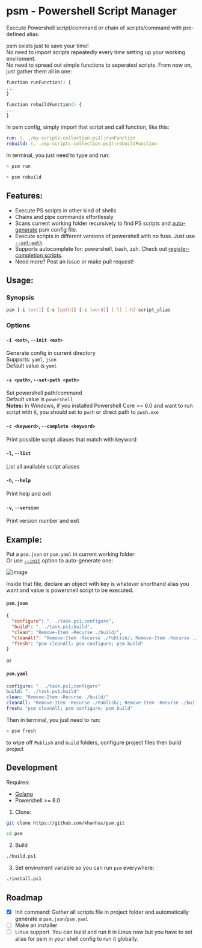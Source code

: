 # psm - Powershell Script Manager 
 
Execute Powershell script/command or chain of scripts/command with pre-defined alias.  
  
psm exists just to save your time!  
No need to import scripts repeatedly every time setting up your working enviroment.   
No need to spread out simple functions to seperated scripts. From now on, just gather them all in one:  
```ps
function runFunction() {
...
}

function rebuildFunction() {
...
}
```

In psm config, simply import that script and call function, like this:
```yaml
run: (. ./my-scripts-collection.ps1);runFunction
rebuild: (. ./my-scripts-collection.ps1);rebuildFunction
```
In terminal, you just need to type and run:
```bash
> psm run

> psm rebuild
```

## Features:
- Execute PS scripts in other kind of shells
- Chains and pipe commands effortlessly
- Scans current working folder recursively to find PS scripts and [auto-generate]() psm config file.
- Execute scripts in different versions of powershell with no fuss. Just use [`--set-path`]().
- Supports autocomplete for: powershell, bash, zsh. Check out [register-completion scripts](https://github.com/khanhas/psm/tree/master/scripts/).
- Need more? Post an issue or make pull request!

## Usage:
### Synopsis
```bash
psm [-i [ext]] [-s [path]] [-c [word]] [-l] [-h] script_alias
```

### Options
#### `-i <ext>`, `--init <ext>`  
Generate config in current directory  
Supports: `yaml`, `json`  
Default value is `yaml`  

#### `-s <path>`, `--set-path <path>`
Set powershell path/command  
Default value is `powershell`  
**Notes:** In Windows, if you installed Powershell Core >= 6.0 and want to run script with it, you should set to `pwsh` or direct path to `pwsh.exe`

#### `-c <keyword>`, `--complete <keyword>`
Print possible script aliases that match with keyword

#### `-l`, `--list`
List all available script aliases

#### `-h`, `--help`
Print help and exit

#### `-v`, `--version`
Print version number and exit

## Example:
Put a `psm.json` or `psm.yaml` in current working folder:  
Or use [`--init`]() option to auto-generate one:

![image](https://i.imgur.com/dRkgsOe.png)
  
Inside that file, declare an object with key is whatever shorthand alias you want and value is powershell script to be executed.   

#### `psm.json`
```json
{
  "configure": ". ./task.ps1;configure",
  "build": ". ./task.ps1;build",
  "clean": "Remove-Item -Recurse ./build/",
  "cleanAll": "Remove-Item -Recurse ./Publish/; Remove-Item -Recurse ./build/",
  "fresh": "psm cleanAll; psm configure; psm build"
}
```

or

#### `psm.yaml`
```yaml
configure: ". ./task.ps1;configure"
build: ". ./task.ps1;build"
clean: "Remove-Item -Recurse ./build/"
cleanAll: "Remove-Item -Recurse ./Publish/; Remove-Item -Recurse ./build/"
fresh: "psm cleanAll; psm configure; psm build"
```

Then in terminal, you just need to run:

```bash
> psm fresh
```

to wipe off `Publish` and `build` folders, configure project files then build project

## Development
Requires:
- [Golang](https://golang.org/dl/)
- Powershell >= 6.0

1. Clone:
```bash
git clone https://github.com/khanhas/psm.git

cd psm
```

2. Build
```bash
./build.ps1
```

3. Set enviroment variable so you can run `psm` everywhere:
```bash
./install.ps1
```

## Roadmap
- [x] Init command: Gather all scripts file in project folder and automatically generate a `psm.json`/`psm.yaml`
- [ ] Make an installer
- [ ] Linux support. You can build and run it in Linux now but you have to set alias for psm in your shell config to run it globally.
